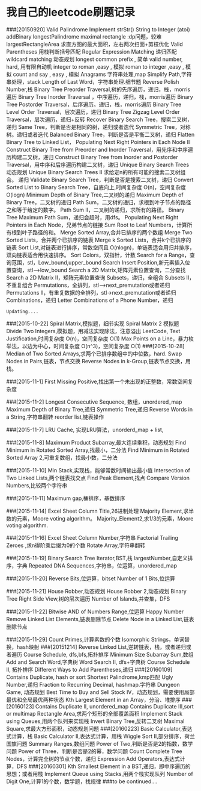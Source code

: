 我自己的leetcode刷题记录
=========================
###[20150920]
    Valid Palindrome
    Implement strStr()
    String to Integer (atoi)
    addBinary
    longestPalindrome 
    maximal rectangle :dp问题，较难
    largestRectangleArea 求直方图的最大面积，左右两次扫面+剪枝优化
    Valid Parentheses 用栈判断括号匹配
    Regular Expression Matching 递归匹配
	wildcard matching 动态规划
	longest common prefix , 简单
	valid number, hard, 用有限自动机
	integer to roman ,easy , 模拟
	roman to integer ,easy , 模拟
	count and say , easy , 模拟
	Anagrams 字符串处理,map
	Simplify Path,字符串处理，stack
	Length of Last Word，字符串处理.细节题
	Reverse Polish Number,栈
	Binary Tree Preorder Traversal,树的先序遍历，递归，栈，morris遍历
	Binary Tree Inorder Traversal ，中序遍历，递归，栈，morris遍历
	Binary Tree Postorder Traversal，后序遍历。递归，栈，morris遍历
	Binary Tree Level Order Traversal，层次遍历，递归
	Binary Tree Zigzag Level Order Traversal，层次遍历，递归+反转
	Recover Binary Search Tree，搜索二叉树，递归
	Same Tree，判断是否是相同的树，递归或者迭代
	Symmetric Tree，对称树。递归或者迭代
	Balanced Binary Tree，判断是否是平衡二叉树，递归
	Flatten Binary Tree to Linked List，
	Populating Next Right Pointers in Each Node II
	Construct Binary Tree from Preorder and Inorder Traversal，用先序和中序遍历构建二叉树，递归
	Construct Binary Tree from Inorder and Postorder Traversal，用中序和后序遍历构建二叉树，递归
	Unique Binary Search Trees 动态规划
	Unique Binary Search Trees II 求给定n的所有可能的搜索二叉树组合。 递归
	Validate Binary Search Tree，判断是否是搜索二叉树，递归
	Convert Sorted List to Binary Search Tree，自底向上,时间复杂度 O(n)，空间复杂度 O(logn)
	Minimum Depth of Binary Tree,二叉树的递归
	Maximum Depth of Binary Tree，二叉树的递归
	Path Sum，二叉树的递归，求根到叶子节点的路径之和等于给定的数字。
	Path Sum II，二叉树的递归，求所有的路径。
	Binary Tree Maximum Path Sum，递归会超时，用dfs。
	Populating Next Right Pointers in Each Node，兄弟节点的链接
	Sum Root to Leaf Numbers，计算所有根到叶子路径的和。
	Merge Sorted Array,合并已排序的两个数组
	Merge Two Sorted Lists，合并两个已排序的链表
	Merge k Sorted Lists，合并k个已排序的链表
	Sort List,对链表进行排序，常数空间且 O(nlogn)，单链表适合用归并排序，双向链表适合用快速排序。
	Sort Colors，双指针，计数
	Search for a Range，查询范围，stl，Low_bound,upper_bound
	Search Insert Position,新元素插入位置查询，stl-->low_bound
	Search a 2D Matrix,矩阵元素位置查询，二分查找
	Search a 2D Matrix II，矩阵元素位置查询
	Subsets，递归，全组合
	Subsets II，不重复组合
	Permutations，全排列，stl-->next_premutation或者递归
	Permutations II，有重复数据的全排列，stl->next_premutation或者递归
	Combinations，递归
	Letter Combinations of a Phone Number，递归
	
	Updating....
    
###[2015-10-22]
	Spiral Matrix,模拟题，细节实现
	Spiral Matrix 2 模拟题
	Divide Two Integers,模拟题，用减法实现除法，注意溢出
	LeetCode, Text Justification,时间复杂度 O(n)，空间复杂度 O(1)
	Max Points on a Line，暴力枚举法，以边为中心，时间复杂度 O(n^3)，空间复杂度 O(1)
###[2015-10-28]
	Median of Two Sorted Arrays,求两个已排序数组中的中位数，hard.
	Swap Nodes in Pairs,链表，节点交换
	Reverse Nodes in k-Group,链表节点交换，用栈。
    
###[2015-11-1]
	First Missing Positive,找出第一个未出现的正整数，常数空间复杂度
	
###[2015-11-2]
	Longest Consecutive Sequence, 数组，unordered_map
	Maximum Depth of Binary Tree,递归
	Symmetric Tree,递归
	Reverse Words in a String,字符串翻转
	reorder list,链表操作
	
###[2015-11-7]
	LRU Cache, 实现LRU算法，unorderd_map + list,
	
###[2015-11-8]
	Maximum Product Subarray,最大连续乘积，动态规划
	Find Minimum in Rotated Sorted Array,找最小，二分法
	Find Minimum in Rotated Sorted Array 2,可重复数组，找最小数，二分法
	
###[2015-11-10]
	Min Stack,实现栈，能够常数时间输出最小值
	Intersection of Two Linked Lists,两个链表找交点
	Find Peak Element,找点
	Compare Version Numbers,比较两个字符串
	
###[2015-11-11]
	Maximum gap,桶排序，基数排序
	
###[2015-11-14]
	Excel Sheet Column Title,26进制处理
	Majority Element,求半数的元素，Moore voting algorithm。
	Majority_Element2,求1/3的元素，Moore voting algorithm.
	
###[2015-11-16]
	Excel Sheet Column Number,字符串
	Factorial Trailing Zeroes ,求n得阶乘后缀为0的个数
	Rotate Array,字符串翻转
	
###[2015-11-19]
	Binary Search Tree Iterator,BST,栈
	largestNumber,自定义排序，字典
	Repeated DNA Sequences,字符串，位运算，unordered_map
	
###[2015-11-20]
	Reverse Bits,位运算，bitset
	Number of 1 Bits,位运算
	
###[2015-11-21]
	House Robber,动态规划
	House Robber 2,动态规划
	Binary Tree Right Side View,树的层次遍历
	Number of Islands,并查集，DFS
	
###[2015-11-22]
	Bitwise AND of Numbers Range,位运算
	Happy Number
	Remove Linked List Elements,链表删除节点
	Delete Node in a Linked List,链表删除节点
	
###[2015-11-29]
	Count Primes,计算素数的个数
	Isomorphic Strings，单词替换，hash映射
###[20151214]
    Reverse Linked List,逆转链表，栈，或者递归或者遍历
    Course Schedule, dfs,bfs,拓扑排序
    Minimum Size Subarray Sum,数组
    Add and Search Word,字典树
    Word Search II, dfs+字典树
    Course Schedule II, 拓扑排序
    Different Ways to Add Parentheses,递归
###[20160109]
	Contains Duplicate, hash or sort 
	Shortest Palindrome,kmp匹配
	Ugly Number,递归
	Fraction to Recurring Decimal, hashmap.字符串
	Dungeon Game, 动态规划
	Best Time to Buy and Sell Stock IV，动态规划，需要使用局部最优和全局最优两种状态
	Kth Largest Element in an Array，分治、堆排序
###[20160123]
	Contains Duplicate II, unordered_map
	Contains Duplicate III,sort or multimap
	Rectangle Area,求两个矩形的全部覆盖面积
	Implement Stack using Queues,用两个队列来实现栈
	Invert Binary Tree,反转二叉树
	Maximal Square,求最大方形面积，动态规划问题
###[20160223]
    Basic Calculator,表达式计算，栈
    Basic Calculator II,表达式计算，用栈
    Wiggle Sort II,部分排序，荷兰国旗问题
	Summary Ranges,数组问题
	Power of Two,判断是否是2的指数，数学问题
	Power of Three，判断是否是2的幂，数学问题
    Count Complete Tree Nodes，计算完全树的节点个数，递归
    Expression Add Operators,表达式计算，DFS
###[20160301]
    Kth Smallest Element in a BST,递归，即中序遍历的思想；或者用栈
    Implement Queue using Stacks,用两个栈实现队列
    Number of Digit One,计算1的个数，数学题，找规律
###to be continued....
